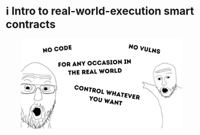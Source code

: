 # ℹ️ Intro to real-world-execution smart contracts

<figure><img src="../.gitbook/assets/RWX_Soyjacks.png" alt=""><figcaption></figcaption></figure>
